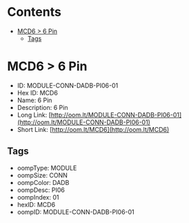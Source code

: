 



Contents
========

* [MCD6 > 6 Pin](#mcd6--6-pin)
	* [Tags](#tags)

# MCD6 > 6 Pin

- ID: MODULE-CONN-DADB-PI06-01
- Hex ID: MCD6
- Name: 6 Pin
- Description: 6 Pin
- Long Link: [http://oom.lt/MODULE-CONN-DADB-PI06-01](http://oom.lt/MODULE-CONN-DADB-PI06-01)
- Short Link: [http://oom.lt/MCD6](http://oom.lt/MCD6)

## Tags

- oompType: MODULE
- oompSize: CONN
- oompColor: DADB
- oompDesc: PI06
- oompIndex: 01
- hexID: MCD6
- oompID: MODULE-CONN-DADB-PI06-01
